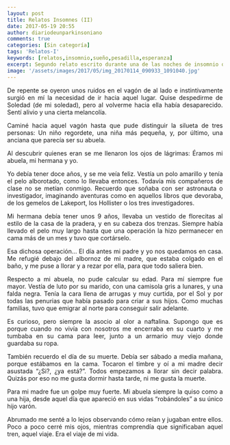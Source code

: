 ```yaml
---
layout: post
title: Relatos Insomnes (II)
date: 2017-05-19 20:55
author: diariodeunparkinsoniano
comments: true
categories: [Sin categoría]
tags: 'Relatos-I'
keywords: [relatos,insomnio,sueño,pesadilla,esperanza]
excerpt: Segundo relato escrito durante una de las noches de insomnio que provoca la Enfermedad de Parkinson
image: '/assets/images/2017/05/img_20170114_090933_1091040.jpg'
---
```

<p style="text-align:justify;">De repente se oyeron unos ruidos en el vagón de al lado e instintivamente surgió en mí la necesidad de ir hacia aquel lugar. Quise despedirme de Soledad (de mi soledad), pero al volverme hacia ella había desaparecido. Sentí alivio y una cierta melancolía.</p>
<p style="text-align:justify;">Caminé hacia aquel vagón hasta que pude distinguir la silueta de tres personas: Un niño regordete, una niña más pequeña, y, por último, una anciana que parecía ser su abuela.</p>
<p style="text-align:justify;">Al descubrir quienes eran se me llenaron los ojos de lágrimas: Éramos mi abuela, mi hermana y yo.</p>
<p style="text-align:justify;">Yo debía tener doce años, y se me veía feliz. Vestía un polo amarillo y tenía el pelo alborotado, como lo llevaba entonces. Todavía mis compañeros de clase no se metían conmigo. Recuerdo que soñaba con ser astronauta o investigador, imaginando aventuras como en aquellos libros que devoraba, de los gemelos de Lakeport, los Hollister o los tres investigadores.</p>
<p style="text-align:justify;">Mi hermana debía tener unos 9 años, llevaba un vestido de florecitas al estilo de la casa de la pradera, y en su cabeza dos trenzas. Siempre había llevado el pelo muy largo hasta que una operación la hizo permanecer en cama más de un mes y tuvo que cortárselo.</p>
<p style="text-align:justify;">Esa dichosa operación… El día antes mi padre y yo nos quedamos en casa. Me refugié debajo del albornoz de mi madre, que estaba colgado en el baño, y me puse a llorar y a rezar por ella, para que todo saliera bien.</p>
<p style="text-align:justify;">Respecto a mi abuela, no pude calcular su edad. Para mí siempre fue mayor. Vestía de luto por su marido, con una camisola gris a lunares, y una falda negra. Tenía la cara llena de arrugas y muy curtida, por el Sol y por todas las penurias que había pasado para criar a sus hijos. Como muchas familias, tuvo que emigrar al norte para conseguir salir adelante.</p>
<p style="text-align:justify;">Es curioso, pero siempre la asocio al olor a naftalina. Supongo que es porque cuando no vivía con nosotros me encerraba en su cuarto y me tumbaba en su cama para leer, junto a un armario muy viejo donde guardaba su ropa.</p>
<p style="text-align:justify;">También recuerdo el día de su muerte. Debía ser sábado a media mañana, porque estábamos en la cama. Tocaron el timbre y oí a mi madre decir asustada “¿Si?, ¿ya está?”. Todos empezamos a llorar sin decir palabra. Quizás por eso no me gusta dormir hasta tarde, ni me gusta la muerte.</p>
<p style="text-align:justify;">Para mi madre fue un golpe muy fuerte. Mi abuela siempre la quiso como a una hija, desde aquel día que apareció en sus vidas “robándoles” a su único hijo varón.</p>
<p style="text-align:justify;">Abrumado me senté a lo lejos observando cómo reían y jugaban entre ellos. Poco a poco cerré mis ojos, mientras comprendía que significaban aquel tren, aquel viaje. Era el viaje de mi vida.</p>
<p style="text-align:justify;"></p>

